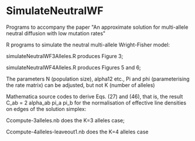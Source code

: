 # SimulateNeutralWF
Programs to accompany the paper "An approximate solution for multi-allele neutral diffusion with low mutation rates"


R programs to simulate the neutral multi-allele Wright-Fisher model:

simulateNeutralWF3Alleles.R produces Figure 3;

simulateNeutralWF4Alleles.R produces Figures 5 and 6;

The parameters 
  N (population size), 
  alpha12 etc., Pi and phi (parameterising the rate matrix)
can be adjusted, but not K (number of alleles)


Mathematica source codes to derive Eqs. (27) and (46), that is, the result
  C_ab = 2 alpha_ab pi_a pi_b 
for the normalisation of effective line densities on edges of the solution simplex:

Ccompute-3alleles.nb           does the K=3 alleles case;

Ccompute-4alleles-leaveout1.nb does the K=4 alleles case
